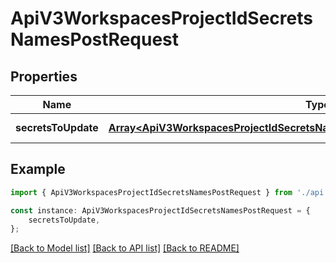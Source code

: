 # ApiV3WorkspacesProjectIdSecretsNamesPostRequest


## Properties

Name | Type | Description | Notes
------------ | ------------- | ------------- | -------------
**secretsToUpdate** | [**Array&lt;ApiV3WorkspacesProjectIdSecretsNamesPostRequestSecretsToUpdateInner&gt;**](ApiV3WorkspacesProjectIdSecretsNamesPostRequestSecretsToUpdateInner.md) |  | [default to undefined]

## Example

```typescript
import { ApiV3WorkspacesProjectIdSecretsNamesPostRequest } from './api';

const instance: ApiV3WorkspacesProjectIdSecretsNamesPostRequest = {
    secretsToUpdate,
};
```

[[Back to Model list]](../README.md#documentation-for-models) [[Back to API list]](../README.md#documentation-for-api-endpoints) [[Back to README]](../README.md)
